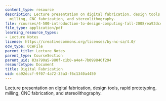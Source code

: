 ```yaml
---
content_type: resource
description: Lecture presentation on digital fabrication, design tools, rapid prototyping,
  milling, CNC fabrication, and stereolithography.
file: /courses/4-500-introduction-to-design-computing-fall-2008/ea92dccf9f074a7235a3f6c1340a4450_lec6.pdf
file_type: application/pdf
learning_resource_types:
- Lecture Notes
license: https://creativecommons.org/licenses/by-nc-sa/4.0/
ocw_type: OCWFile
parent_title: Lecture Notes
parent_type: CourseSection
parent_uid: 83a790a5-980f-c1b0-a4e4-7b099846f294
resourcetype: Document
title: Digital Fabrication
uid: ea92dccf-9f07-4a72-35a3-f6c1340a4450
---
```

Lecture presentation on digital fabrication, design tools, rapid prototyping, milling, CNC fabrication, and stereolithography.